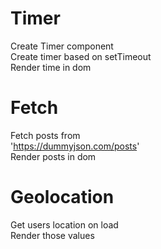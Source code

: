 Timer
===
Create Timer component  
Create timer based on setTimeout  
Render time in dom

Fetch
===
Fetch posts from  
'https://dummyjson.com/posts'  
Render posts in dom

Geolocation
===
Get users location on load  
Render those values